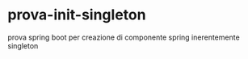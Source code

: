 # prova-init-singleton
prova spring boot per creazione di componente spring inerentemente singleton
